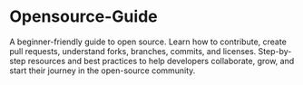 # Opensource-Guide
A beginner-friendly guide to open source. Learn how to contribute, create pull requests, understand forks, branches, commits, and licenses. Step-by-step resources and best practices to help developers collaborate, grow, and start their journey in the open-source community.
